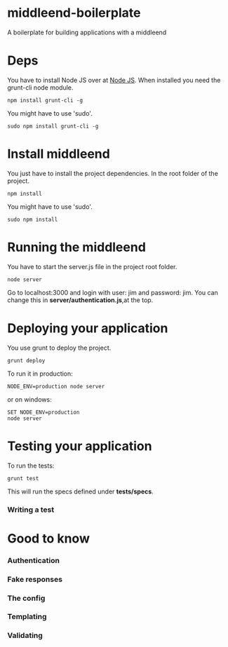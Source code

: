 middleend-boilerplate
=====================

A boilerplate for building applications with a middleend

Deps
====
You have to install Node JS over at <a href="http://nodejs.org" target="_blank">Node JS</a>. When installed you need
the grunt-cli node module.
  ```terminal
  npm install grunt-cli -g
  ```
You might have to use 'sudo'.
  ```terminal
  sudo npm install grunt-cli -g
  ```
  
Install middleend
=================
You just have to install the project dependencies. In the root folder of the project.
  ```terminal
  npm install
  ```
You might have to use 'sudo'.
  ```terminal
  sudo npm install
  ```

Running the middleend
=====================
You have to start the server.js file in the project root folder.
  ```terminal
  node server
  ```
Go to localhost:3000 and login with user: jim and password: jim. You can change this in 
<strong>server/authentication.js</strong>,at the top.

Deploying your application
==========================
You use grunt to deploy the project.
  ```terminal
  grunt deploy
  ```

To run it in production:
  ```terminal
  NODE_ENV=production node server
  ```
or on windows:
  ```terminal
  SET NODE_ENV=production
  node server
  ```

Testing your application
========================
To run the tests:
  ```terminal
  grunt test
  ```
This will run the specs defined under <strong>tests/specs</strong>.
### Writing a test

Good to know
============
### Authentication
### Fake responses
### The config
### Templating
### Validating
